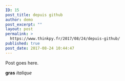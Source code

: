 ```yaml
---
ID: 15
post_title: depuis github
author: demo
post_excerpt: ""
layout: post
permalink: >
  https://www.thinkpy.fr/2017/08/24/depuis-github/
published: true
post_date: 2017-08-24 10:44:47
---
```

Post goes here.

**gras**
*italique*